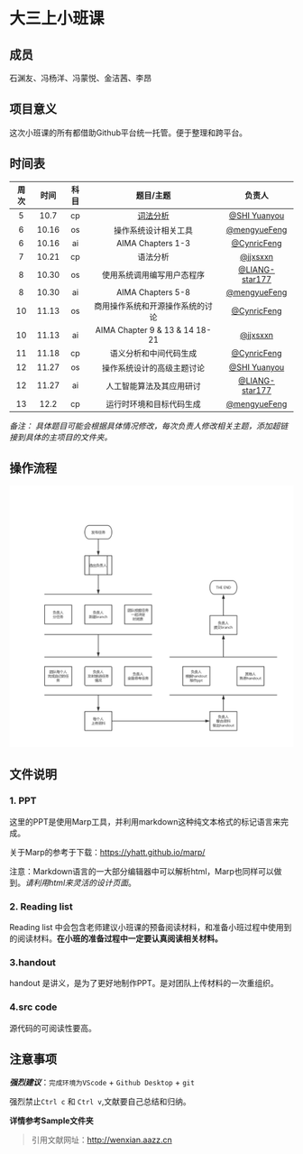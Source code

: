 # 大三上小班课

## 成员

石渊友、冯杨洋、冯蒙悦、金洁茜、李昂

## 项目意义

这次小班课的所有都借助Github平台统一托管。便于整理和跨平台。

## 时间表

| 周次 | 时间  | 科目 |            题目/主题             |                       负责人                       |
| :--: | :---: | :--: | :------------------------------: | :------------------------------------------------: |
|  5   | 10.7  |  cp  |             [词法分析](https://github.com/master2vic/Junior/CP/1.词法分析)             |   [@SHI Yuanyou](https://github.com/master2vic)    |
|  6   | 10.16 |  os  |       操作系统设计相关⼯具       |     [@mengyueFeng](https://github.com/gru111)      |
|  6   | 10.16 |  ai  |        AIMA Chapters 1-3         |    [@CynricFeng](https://github.com/CynricFeng)    |
|  7   | 10.21 |  cp  |             语法分析             |       [@jjxsxxn](https://github.com/jjxsxxn)       |
|  8   | 10.30 |  os  |    使用系统调用编写用户态程序    | [@LIANG-star177](https://github.com/LIANG-star177) |
|  8   | 10.30 |  ai  |        AIMA Chapters 5-8         |     [@mengyueFeng](https://github.com/gru111)      |
|  10  | 11.13 |  os  | 商用操作系统和开源操作系统的讨论 |    [@CynricFeng](https://github.com/CynricFeng)    |
|  10  | 11.13 |  ai  |  AIMA Chapter 9 & 13 & 14 18-21  |       [@jjxsxxn](https://github.com/jjxsxxn)       |
|  11  | 11.18 |  cp  |      语义分析和中间代码生成      |    [@CynricFeng](https://github.com/CynricFeng)    |
|  12  | 11.27 |  os  |    操作系统设计的⾼级主题讨论    |   [@SHI Yuanyou](https://github.com/master2vic)    |
|  12  | 11.27 |  ai  |     人工智能算法及其应用研讨     | [@LIANG-star177](https://github.com/LIANG-star177) |
|  13  | 12.2  |  cp  |     运行时环境和目标代码生成     |     [@mengyueFeng](https://github.com/gru111)      |

*备注： 具体题目可能会根据具体情况修改，每次负责人修改相关主题，添加超链接到具体的主项目的文件夹。*

## 操作流程

![pic/flow.jpg](pic/flow.jpg)

## 文件说明

### 1. PPT

这里的PPT是使用Marp工具，并利用markdown这种纯文本格式的标记语言来完成。

关于Marp的参考于下载：https://yhatt.github.io/marp/

注意：Markdown语言的一大部分编辑器中可以解析html，Marp也同样可以做到。*请利用html来灵活的设计页面*。

### 2. Reading list

Reading list 中会包含老师建议小班课的预备阅读材料，和准备小班过程中使用到的阅读材料。**在小班的准备过程中一定要认真阅读相关材料。**

### 3.handout

handout 是讲义，是为了更好地制作PPT。是对团队上传材料的一次重组织。

### 4.src code

源代码的可阅读性要高。

## 注意事项

***强烈建议***：`完成环境为VScode` + `Github Desktop` + `git`

强烈禁止`Ctrl c` 和 `Ctrl v`,文献要自己总结和归纳。

**详情参考Sample文件夹**

> 引用文献网址：http://wenxian.aazz.cn